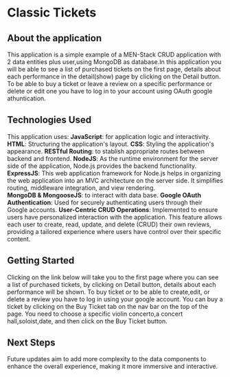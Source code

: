 # Classic Tickets
## About the application
This application is a simple example of a MEN-Stack CRUD application with 2 data entities plus user,using MongoDB as database.In this application you will be able to see a list of purchased tickets on the first page, details about each performance in the detail(show) page by clicking on the Detail button.
To be able to buy a ticket or leave a review on a specific performance or delete or edit one you have to log in to your account using OAuth google athuntication.
## Technologies Used
This application uses:
**JavaScript**: for application logic and interactivity.
**HTML**: Structuring the application's layout.
**CSS**: Styling the application's appearance.
**RESTful Routing**: to stablish appropriate routes between backend and frontend.
**NodeJS**: As the runtime environment for the server side of the application, Node.js provides the backend functionality.
**ExpressJS**: This web application framework for Node.js helps in organizing the web application into an MVC architecture on the server side. It simplifies routing, middleware integration, and view rendering.  
**MongoDB & MongooseJS**: to interact with data base.
**Google OAuth Authentication**: Used for securely authenticating users through their Google accounts.
**User-Centric CRUD Operations**: Implemented to ensure users have personalized interaction with the application. This feature allows each user to create, read, update, and delete (CRUD) their own reviews, providing a tailored experience where users have control over their specific content.
## Getting Started
Clicking on the link below will take you to the first page where you can see a list of purchased tickets, by clicking on Detail button, details about each performance will be shown.
To buy ticket or to be able to create,edit, or delete a review you have to log in using your google account.
You can buy a ticket by clicking on the Buy Ticket tab on the nav bar on the top of the page.
You need to choose a specific violin concerto,a concert hall,soloist,date, and then click on the Buy Ticket button. 
## Next Steps 
Future updates aim to add more complexity to the data components to enhance the overall experience, making it more immersive and interactive.

